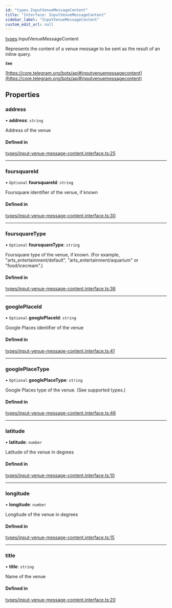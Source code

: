 ```yaml
---
id: "types.InputVenueMessageContent"
title: "Interface: InputVenueMessageContent"
sidebar_label: "InputVenueMessageContent"
custom_edit_url: null
---
```


[types](../modules/types.md).InputVenueMessageContent

Represents the content of a venue message to be sent as the result of an inline
query.

**`See`**

[https://core.telegram.org/bots/api#inputvenuemessagecontent](https://core.telegram.org/bots/api#inputvenuemessagecontent)

## Properties

### address

• **address**: `string`

Address of the venue

#### Defined in

[types/input-venue-message-content.interface.ts:25](https://github.com/DeityLamb/telegramjs/blob/32b4cca/packages/common/lib/interfaces/types/input-venue-message-content.interface.ts#L25)

___

### foursquareId

• `Optional` **foursquareId**: `string`

Foursquare identifier of the venue, if known

#### Defined in

[types/input-venue-message-content.interface.ts:30](https://github.com/DeityLamb/telegramjs/blob/32b4cca/packages/common/lib/interfaces/types/input-venue-message-content.interface.ts#L30)

___

### foursquareType

• `Optional` **foursquareType**: `string`

Foursquare type of the venue, if known. (For example,
"arts_entertainment/default", "arts_entertainment/aquarium" or "food/icecream".)

#### Defined in

[types/input-venue-message-content.interface.ts:36](https://github.com/DeityLamb/telegramjs/blob/32b4cca/packages/common/lib/interfaces/types/input-venue-message-content.interface.ts#L36)

___

### googlePlaceId

• `Optional` **googlePlaceId**: `string`

Google Places identifier of the venue

#### Defined in

[types/input-venue-message-content.interface.ts:41](https://github.com/DeityLamb/telegramjs/blob/32b4cca/packages/common/lib/interfaces/types/input-venue-message-content.interface.ts#L41)

___

### googlePlaceType

• `Optional` **googlePlaceType**: `string`

Google Places type of the venue. (See supported types.)

#### Defined in

[types/input-venue-message-content.interface.ts:46](https://github.com/DeityLamb/telegramjs/blob/32b4cca/packages/common/lib/interfaces/types/input-venue-message-content.interface.ts#L46)

___

### latitude

• **latitude**: `number`

Latitude of the venue in degrees

#### Defined in

[types/input-venue-message-content.interface.ts:10](https://github.com/DeityLamb/telegramjs/blob/32b4cca/packages/common/lib/interfaces/types/input-venue-message-content.interface.ts#L10)

___

### longitude

• **longitude**: `number`

Longitude of the venue in degrees

#### Defined in

[types/input-venue-message-content.interface.ts:15](https://github.com/DeityLamb/telegramjs/blob/32b4cca/packages/common/lib/interfaces/types/input-venue-message-content.interface.ts#L15)

___

### title

• **title**: `string`

Name of the venue

#### Defined in

[types/input-venue-message-content.interface.ts:20](https://github.com/DeityLamb/telegramjs/blob/32b4cca/packages/common/lib/interfaces/types/input-venue-message-content.interface.ts#L20)
